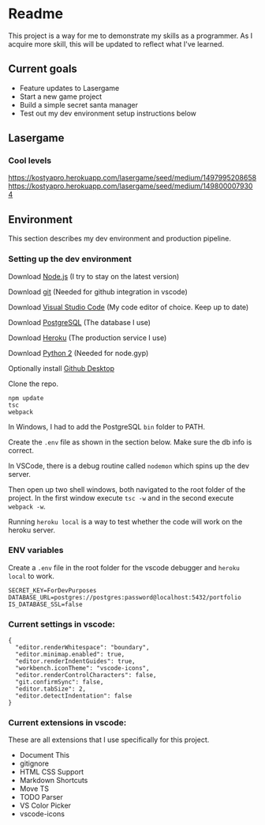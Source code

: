 # Readme
This project is a way for me to demonstrate my skills as a programmer. 
As I acquire more skill, this will be updated to reflect what I've learned. 

## Current goals
* Feature updates to Lasergame
* Start a new game project
* Build a simple secret santa manager
* Test out my dev environment setup instructions below


## Lasergame
### Cool levels
https://kostyapro.herokuapp.com/lasergame/seed/medium/1497995208658
https://kostyapro.herokuapp.com/lasergame/seed/medium/1498000079304

## Environment
This section describes my dev environment and production pipeline.

### Setting up the dev environment
Download [Node.js](https://nodejs.org/) (I try to stay on the latest version)

Download [git](https://git-scm.com/) (Needed for github integration in vscode)

Download [Visual Studio Code](https://code.visualstudio.com/) (My code editor of choice. Keep up to date)

Download [PostgreSQL](https://www.postgresql.org/) (The database I use)

Download [Heroku](https://www.heroku.com/) (The production service I use)

Download [Python 2](https://www.python.org/) (Needed for node.gyp)

Optionally install [Github Desktop](https://desktop.github.com/)

Clone the repo.

```
npm update
tsc
webpack
```

In Windows, I had to add the PostgreSQL `bin` folder to PATH.



Create the `.env` file as shown in the section below. Make sure the db info is correct.

In VSCode, there is a debug routine called `nodemon` which spins up the dev server.

Then open up two shell windows, both navigated to the root folder of the project. In the first window execute `tsc -w` and in the second execute `webpack -w`.

Running `heroku local` is a way to test whether the code will work on the heroku server.

### ENV variables
Create a `.env` file in the root folder for the vscode debugger and `heroku local` to work.

```
SECRET_KEY=ForDevPurposes
DATABASE_URL=postgres://postgres:password@localhost:5432/portfolio
IS_DATABASE_SSL=false
```

### Current settings in vscode:
```
{
  "editor.renderWhitespace": "boundary",
  "editor.minimap.enabled": true,
  "editor.renderIndentGuides": true,
  "workbench.iconTheme": "vscode-icons",
  "editor.renderControlCharacters": false,
  "git.confirmSync": false,
  "editor.tabSize": 2,
  "editor.detectIndentation": false
}
```

### Current extensions in vscode:
These are all extensions that I use specifically for this project.

* Document This
* gitignore
* HTML CSS Support
* Markdown Shortcuts
* Move TS
* TODO Parser
* VS Color Picker
* vscode-icons